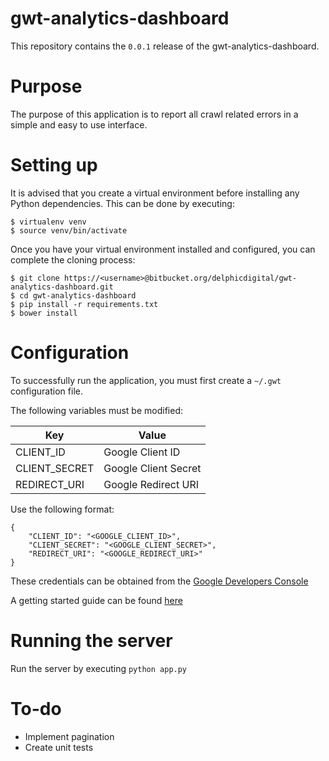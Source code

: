 # gwt-analytics-dashboard

This repository contains the `0.0.1` release of the gwt-analytics-dashboard.

# Purpose
The purpose of this application is to report all crawl related errors in a simple and easy to use interface.

# Setting up

It is advised that you create a virtual environment before installing any Python dependencies. This can be done by executing:

    $ virtualenv venv
    $ source venv/bin/activate

Once you have your virtual environment installed and configured, you can complete the cloning process:

    $ git clone https://<username>@bitbucket.org/delphicdigital/gwt-analytics-dashboard.git
    $ cd gwt-analytics-dashboard
    $ pip install -r requirements.txt
    $ bower install

# Configuration
To successfully run the application, you must first create a `~/.gwt` configuration file.

The following variables must be modified:

| Key           | Value                |
|---------------|----------------------|
| CLIENT_ID     | Google Client ID     |
| CLIENT_SECRET | Google Client Secret |
| REDIRECT_URI  | Google Redirect URI  |

Use the following format:

    {
        "CLIENT_ID": "<GOOGLE_CLIENT_ID>",
        "CLIENT_SECRET": "<GOOGLE_CLIENT_SECRET>",
        "REDIRECT_URI": "<GOOGLE_REDIRECT_URI>"
    }

These credentials can be obtained from the [Google Developers Console](https://console.developers.google.com)

A getting started guide can be found [here](https://developers.google.com/webmaster-tools/v3/prereqs)

# Running the server
Run the server by executing `python app.py`

# To-do
- Implement pagination
- Create unit tests